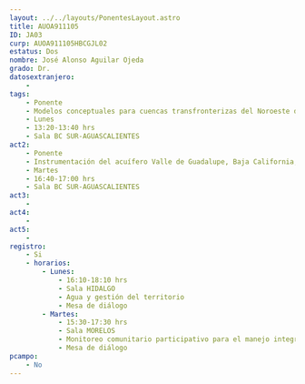 ```yaml
---
layout: ../../layouts/PonentesLayout.astro
title: AUOA911105
ID: JA03
curp: AUOA911105HBCGJL02
estatus: Dos
nombre: José Alonso Aguilar Ojeda
grado: Dr.
datosextranjero:
    - 
tags:
    - Ponente
    - Modelos conceptuales para cuencas transfronterizas del Noroeste de México
    - Lunes
    - 13:20-13:40 hrs
    - Sala BC SUR-AGUASCALIENTES  
act2: 
    - Ponente
    - Instrumentación del acuífero Valle de Guadalupe, Baja California, México
    - Martes
    - 16:40-17:00 hrs
    - Sala BC SUR-AGUASCALIENTES 
act3: 
    - 
act4: 
    - 
act5: 
    - 
registro:
    - Si
    - horarios:
        - Lunes:  
            - 16:10-18:10 hrs
            - Sala HIDALGO
            - Agua y gestión del territorio
            - Mesa de diálogo
        - Martes:  
            - 15:30-17:30 hrs
            - Sala MORELOS
            - Monitoreo comunitario participativo para el manejo integrado de cuencas
            - Mesa de diálogo
pcampo:
    - No
---
```

